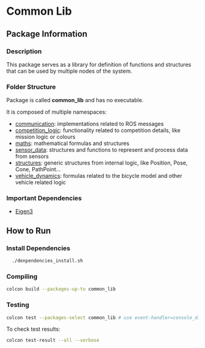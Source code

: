 # Common Lib

## Package Information

### Description

This package serves as a library for definition of functions and structures that can be used by multiple nodes of the system.

### Folder Structure

Package is called **common_lib** and has no executable. 

It is composed of multiple namespaces:

- [communication](include/common_lib/communication/): implementations related to ROS messages
- [competition_logic](include/common_lib/competition_logic/): functionality related to competition details, like mission logic or colours
- [maths](include/common_lib/maths/): mathematical formulas and structures
- [sensor_data](include/common_lib/sensor_data/): structures and functions to represent and process data from sensors
- [structures](include/common_lib/structures/): generic structures from internal logic, like Position, Pose, Cone, PathPoint...
- [vehicle_dynamics](include/common_lib/vehicle_dynamics/): formulas related to the bicycle model and other vehicle related logic

### Important Dependencies

- [Eigen3](https://eigen.tuxfamily.org/index.php?title=Main_Page)


## How to Run

### Install Dependencies

```sh
  ./denpendencies_install.sh
```

### Compiling

```sh
colcon build --packages-up-to common_lib
```

### Testing

```sh
colcon test --packages-select common_lib # use event-handler=console_direct+ for imediate output
```

To check test results:
```sh
colcon test-result --all --verbose
```

